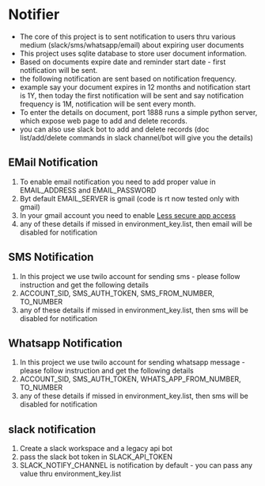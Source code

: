 # Notifier

* The core of this project is to sent notification to users thru various medium (slack/sms/whatsapp/email) about expiring user documents
* This project uses sqlite database to store user document information. 
* Based on documents expire date and reminder start date - first notification will be sent.
* the following notification are sent based on notification frequency. 
* example say your document expires in 12 months and notification start is 1Y, then today the first 
notification will be sent and say notification frequency is 1M, notification will be sent every month.
* To enter the details on document, port 1888 runs a simple python server, which expose web page to add and delete records.
* you can also use slack bot to add and delete records (doc list/add/delete commands in slack channel/bot will give you the details)  
  
 
## EMail Notification 
1. To enable email notification you need to add proper value in EMAIL_ADDRESS and EMAIL_PASSWORD
1. Byt default EMAIL_SERVER is gmail (code is rt now tested only with gmail)
1. In your gmail account you need to enable [Less secure app access](https://myaccount.google.com/security)  
1. any of these details if missed in environment_key.list, then email will be disabled for notification

## SMS Notification
1. In this project we use twilo account for sending sms - please follow instruction and get the following details 
1. ACCOUNT_SID, SMS_AUTH_TOKEN, SMS_FROM_NUMBER, TO_NUMBER
1. any of these details if missed in environment_key.list, then sms will be disabled for notification

## Whatsapp Notification
1. In this project we use twilo account for sending whatsapp message - please follow instruction and get the following details 
1. ACCOUNT_SID, SMS_AUTH_TOKEN, WHATS_APP_FROM_NUMBER, TO_NUMBER
1. any of these details if missed in environment_key.list, then sms will be disabled for notification
 
## slack notification
1. Create a slack workspace and a legacy api bot
1. pass the slack bot token in SLACK_API_TOKEN
1. SLACK_NOTIFY_CHANNEL is notification by default - you can pass any value thru environment_key.list
